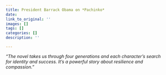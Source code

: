 ```yaml
---
title: President Barrack Obama on *Pachinko*
date: 
link_to_original: ''
images: []
tags: []
categories: []
description: ''

---
```

_“The novel takes us through four generations and each character’s search for identity and success. It’s a powerful story about resilience and compassion.”_